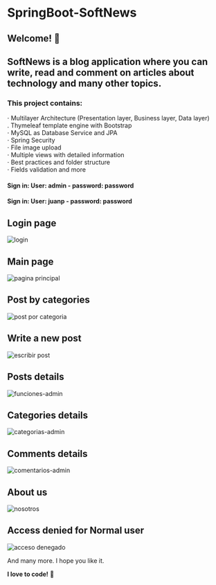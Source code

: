 # SpringBoot-SoftNews

## Welcome! 👋

## SoftNews is a blog application where you can write, read and comment on articles about technology and many other topics.

### This project contains: 

⋅ Multilayer Architecture (Presentation layer, Business layer, Data layer)\
. Thymeleaf template engine with Bootstrap\
⋅ MySQL as Database Service and JPA \
⋅ Spring Security \
⋅ File image upload \
⋅ Multiple views with detailed information \
⋅ Best practices and folder structure \
⋅ Fields validation and more 

#### Sign in: User: admin - password: password
#### Sign in: User: juanp - password: password


## Login page
![login](https://user-images.githubusercontent.com/45151760/209357510-16d49dd4-21e3-4332-a63b-ab7a0bf8f1dc.png)

## Main page
![pagina principal](https://user-images.githubusercontent.com/45151760/209357513-41bd46c4-b2cd-4ce9-9ee1-7c3d27605761.png)

## Post by categories
![post por categoria](https://user-images.githubusercontent.com/45151760/209357515-bba2f511-443f-4a1b-9494-e6ff1cbc117e.png)

## Write a new post
![escribir post](https://user-images.githubusercontent.com/45151760/209357516-6bdff4cb-5b77-4310-b2da-c0306de8ec7d.png)

## Posts details
![funciones-admin](https://user-images.githubusercontent.com/45151760/209357518-fdbd2a8a-236b-451a-aa05-c47280d86763.png)

## Categories details
![categorias-admin](https://user-images.githubusercontent.com/45151760/209357520-1e6db318-4c36-4696-9ec9-ad5b98fed5bd.png)

## Comments details
![comentarios-admin](https://user-images.githubusercontent.com/45151760/209357522-b0735454-b00d-4cd3-8812-a7c1bc1f0630.png)

## About us
![nosotros](https://user-images.githubusercontent.com/45151760/209357524-8039d65e-ba53-4f32-b423-4180e8291ad3.png)

## Access denied for Normal user
![acceso denegado](https://user-images.githubusercontent.com/45151760/209357528-fa1381ad-899f-4b96-b617-3477b33c6b44.png)

And many more.
I hope you like it.

**I love to code!** 🚀
